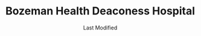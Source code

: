 ---
layout: location-page
date: Last Modified
description: "Local COVID-19 testing is available at Bozeman Health Deaconess Hospital in Bozeman, Montana, USA."
permalink: "locations/montana/bozeman/bozeman-health-deaconess-hospital/"
tags:
  - locations
  - montana
title: Bozeman Health Deaconess Hospital
uniqueName: bozeman-health-deaconess-hospital
state: Montana
stateAbbr: MT
hood: "Bozeman"
address: "915 Highland Blvd"
city: "Bozeman"
zip: "59715"
zipsNearby: "59061 59714 59011 59632 59715 59716 59717 59718 59719 59771 59772 59720 59721 59018 59647 59027 59729 59730 59030 59033 59735 59047 59082 59740 59052 59741 59053 59055 59745 59747 59065 59642 59752 59641 59643 59644 59755 59645 59760 59086 59773" 
mapUrl: "http://maps.apple.com/?q=Bozeman+Health+Deaconess+Hospital&address=915+Highland+Blvd,Bozeman,Montana,59715"
locationType: Drive-thru
phone: "406-414-2619"
website: "undefined"
onlineBooking: undefined
closed: undefined
closedUpdate: May 18th, 2020
notes: "By appointment only. Requires doctor's referral. Requires referral from a primary health provider."
days: Weekdays
hours: 8:30AM-6PM
ctaMessage: Call 406-414-2619
ctaUrl: "tel:406-414-2619"
---